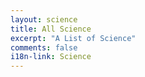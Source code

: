 ```yaml
---
layout: science
title: All Science
excerpt: "A List of Science"
comments: false
i18n-link: Science
---
```

